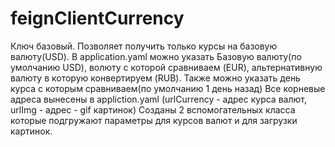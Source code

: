# feignClientCurrency
Ключ базовый. Позволяет получить только курсы на базовую валюту(USD).
В application.yaml можно указать Базовую валюту(по умолчанию USD), волюту с которой сравниваем (EUR), альтернативную валюту в которую конвертируем (RUB).
Также можно указать день курса с которым сравниваем(по умолчанию 1 день назад)
Все корневые адреса вынесены в appliction.yaml (urlCurrency - адрес курса валют, urlImg - адрес - gif картинок)
Созданы 2 вспомогательных класса которые подгружают параметры для курсов валют и для загрузки картинок.
